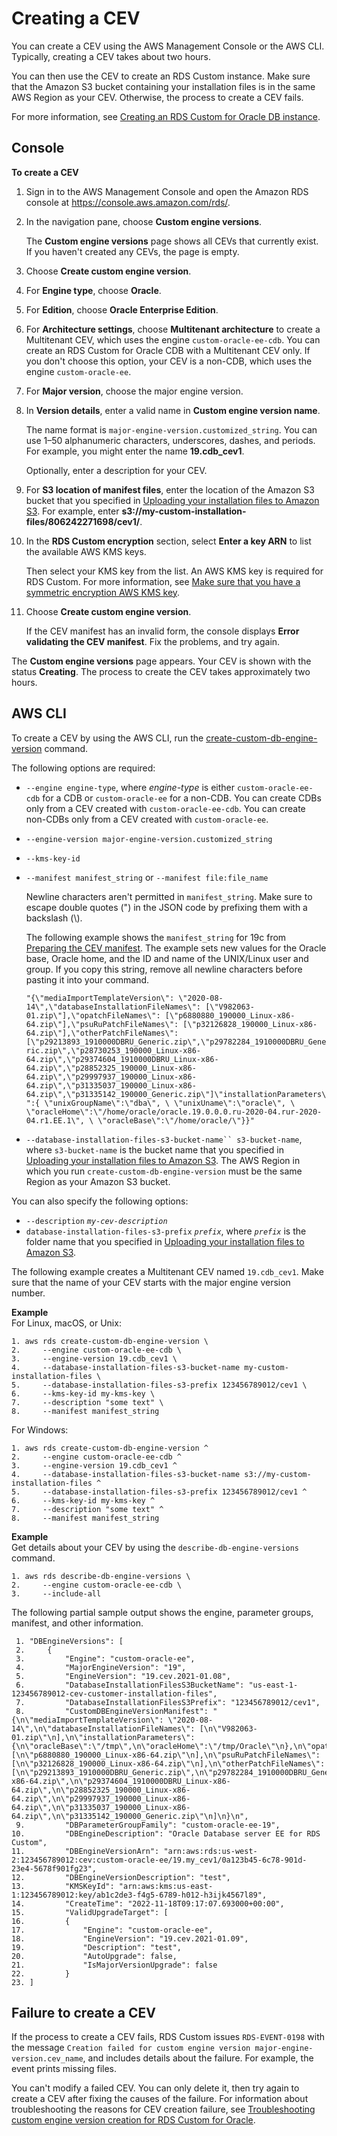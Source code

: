 # Creating a CEV<a name="custom-cev.create"></a>

You can create a CEV using the AWS Management Console or the AWS CLI\. Typically, creating a CEV takes about two hours\.

You can then use the CEV to create an RDS Custom instance\. Make sure that the Amazon S3 bucket containing your installation files is in the same AWS Region as your CEV\. Otherwise, the process to create a CEV fails\.

For more information, see [Creating an RDS Custom for Oracle DB instance](custom-creating.md#custom-creating.create)\.

## Console<a name="custom-cev.create.console"></a>

**To create a CEV**

1. Sign in to the AWS Management Console and open the Amazon RDS console at [https://console\.aws\.amazon\.com/rds/](https://console.aws.amazon.com/rds/)\.

1. In the navigation pane, choose **Custom engine versions**\.

   The **Custom engine versions** page shows all CEVs that currently exist\. If you haven't created any CEVs, the page is empty\.

1. Choose **Create custom engine version**\.

1. For **Engine type**, choose **Oracle**\.

1. For **Edition**, choose **Oracle Enterprise Edition**\.

1. For **Architecture settings**, choose **Multitenant architecture** to create a Multitenant CEV, which uses the engine `custom-oracle-ee-cdb`\. You can create an RDS Custom for Oracle CDB with a Multitenant CEV only\. If you don't choose this option, your CEV is a non\-CDB, which uses the engine `custom-oracle-ee`\.

1. For **Major version**, choose the major engine version\.

1. In **Version details**, enter a valid name in **Custom engine version name**\.

   The name format is `major-engine-version.customized_string`\. You can use 1–50 alphanumeric characters, underscores, dashes, and periods\. For example, you might enter the name **19\.cdb\_cev1**\.

   Optionally, enter a description for your CEV\.

1. For **S3 location of manifest files**, enter the location of the Amazon S3 bucket that you specified in [Uploading your installation files to Amazon S3](custom-cev.preparing.md#custom-cev.preparing.s3)\. For example, enter **s3://my\-custom\-installation\-files/806242271698/cev1/**\.

1. In the **RDS Custom encryption** section, select **Enter a key ARN** to list the available AWS KMS keys\.

   Then select your KMS key from the list\. An AWS KMS key is required for RDS Custom\. For more information, see [Make sure that you have a symmetric encryption AWS KMS key](custom-setup-orcl.md#custom-setup-orcl.cmk)\.

1. Choose **Create custom engine version**\.

   If the CEV manifest has an invalid form, the console displays **Error validating the CEV manifest**\. Fix the problems, and try again\.

The **Custom engine versions** page appears\. Your CEV is shown with the status **Creating**\. The process to create the CEV takes approximately two hours\.

## AWS CLI<a name="custom-cev.create.CEV"></a>

To create a CEV by using the AWS CLI, run the [create\-custom\-db\-engine\-version](https://docs.aws.amazon.com/cli/latest/reference/rds/create-custom-db-engine-version.html) command\.

The following options are required:
+ `--engine engine-type`, where *engine\-type* is either `custom-oracle-ee-cdb` for a CDB or `custom-oracle-ee` for a non\-CDB\. You can create CDBs only from a CEV created with `custom-oracle-ee-cdb`\. You can create non\-CDBs only from a CEV created with `custom-oracle-ee`\.
+ `--engine-version major-engine-version.customized_string`
+ `--kms-key-id`
+ `--manifest manifest_string` or `--manifest file:file_name`

  Newline characters aren't permitted in `manifest_string`\. Make sure to escape double quotes \("\) in the JSON code by prefixing them with a backslash \(\\\)\.

  The following example shows the `manifest_string` for 19c from [Preparing the CEV manifest](custom-cev.preparing.md#custom-cev.preparing.manifest)\. The example sets new values for the Oracle base, Oracle home, and the ID and name of the UNIX/Linux user and group\. If you copy this string, remove all newline characters before pasting it into your command\.

  `"{\"mediaImportTemplateVersion\": \"2020-08-14\",\"databaseInstallationFileNames\": [\"V982063-01.zip\"],\"opatchFileNames\": [\"p6880880_190000_Linux-x86-64.zip\"],\"psuRuPatchFileNames\": [\"p32126828_190000_Linux-x86-64.zip\"],\"otherPatchFileNames\": [\"p29213893_1910000DBRU_Generic.zip\",\"p29782284_1910000DBRU_Generic.zip\",\"p28730253_190000_Linux-x86-64.zip\",\"p29374604_1910000DBRU_Linux-x86-64.zip\",\"p28852325_190000_Linux-x86-64.zip\",\"p29997937_190000_Linux-x86-64.zip\",\"p31335037_190000_Linux-x86-64.zip\",\"p31335142_190000_Generic.zip\"]\"installationParameters\":{ \"unixGroupName\":\"dba\", \ \"unixUname\":\"oracle\", \ \"oracleHome\":\"/home/oracle/oracle.19.0.0.0.ru-2020-04.rur-2020-04.r1.EE.1\", \ \"oracleBase\":\"/home/oracle/\"}}"`
+ `--database-installation-files-s3-bucket-name`` s3-bucket-name`, where `s3-bucket-name` is the bucket name that you specified in [Uploading your installation files to Amazon S3](custom-cev.preparing.md#custom-cev.preparing.s3)\. The AWS Region in which you run `create-custom-db-engine-version` must be the same Region as your Amazon S3 bucket\.

You can also specify the following options:
+ `--description` *`my-cev-description`*
+ `database-installation-files-s3-prefix` *`prefix`*, where *`prefix`* is the folder name that you specified in [Uploading your installation files to Amazon S3](custom-cev.preparing.md#custom-cev.preparing.s3)\.

The following example creates a Multitenant CEV named `19.cdb_cev1`\. Make sure that the name of your CEV starts with the major engine version number\.

**Example**  
For Linux, macOS, or Unix:  

```
1. aws rds create-custom-db-engine-version \
2.     --engine custom-oracle-ee-cdb \
3.     --engine-version 19.cdb_cev1 \
4.     --database-installation-files-s3-bucket-name my-custom-installation-files \
5.     --database-installation-files-s3-prefix 123456789012/cev1 \
6.     --kms-key-id my-kms-key \
7.     --description "some text" \
8.     --manifest manifest_string
```
For Windows:  

```
1. aws rds create-custom-db-engine-version ^
2.     --engine custom-oracle-ee-cdb ^
3.     --engine-version 19.cdb_cev1 ^
4.     --database-installation-files-s3-bucket-name s3://my-custom-installation-files ^
5.     --database-installation-files-s3-prefix 123456789012/cev1 ^
6.     --kms-key-id my-kms-key ^
7.     --description "some text" ^
8.     --manifest manifest_string
```

**Example**  
Get details about your CEV by using the `describe-db-engine-versions` command\.  

```
1. aws rds describe-db-engine-versions \
2.     --engine custom-oracle-ee-cdb \
3.     --include-all
```
The following partial sample output shows the engine, parameter groups, manifest, and other information\.  

```
 1. "DBEngineVersions": [
 2.     {
 3.         "Engine": "custom-oracle-ee",
 4.         "MajorEngineVersion": "19",
 5.         "EngineVersion": "19.cev.2021-01.08",
 6.         "DatabaseInstallationFilesS3BucketName": "us-east-1-123456789012-cev-customer-installation-files",
 7.         "DatabaseInstallationFilesS3Prefix": "123456789012/cev1",
 8.         "CustomDBEngineVersionManifest": "{\n\"mediaImportTemplateVersion\": \"2020-08-14\",\n\"databaseInstallationFileNames\": [\n\"V982063-01.zip\"\n],\n\"installationParameters\": {\n\"oracleBase\":\"/tmp\",\n\"oracleHome\":\"/tmp/Oracle\"\n},\n\"opatchFileNames\": [\n\"p6880880_190000_Linux-x86-64.zip\"\n],\n\"psuRuPatchFileNames\": [\n\"p32126828_190000_Linux-x86-64.zip\"\n],\n\"otherPatchFileNames\": [\n\"p29213893_1910000DBRU_Generic.zip\",\n\"p29782284_1910000DBRU_Generic.zip\",\n\"p28730253_190000_Linux-x86-64.zip\",\n\"p29374604_1910000DBRU_Linux-x86-64.zip\",\n\"p28852325_190000_Linux-x86-64.zip\",\n\"p29997937_190000_Linux-x86-64.zip\",\n\"p31335037_190000_Linux-x86-64.zip\",\n\"p31335142_190000_Generic.zip\"\n]\n}\n",
 9.         "DBParameterGroupFamily": "custom-oracle-ee-19",
10.         "DBEngineDescription": "Oracle Database server EE for RDS Custom",
11.         "DBEngineVersionArn": "arn:aws:rds:us-west-2:123456789012:cev:custom-oracle-ee/19.my_cev1/0a123b45-6c78-901d-23e4-5678f901fg23",
12.         "DBEngineVersionDescription": "test",
13.         "KMSKeyId": "arn:aws:kms:us-east-1:123456789012:key/ab1c2de3-f4g5-6789-h012-h3ijk4567l89",
14.         "CreateTime": "2022-11-18T09:17:07.693000+00:00",
15.         "ValidUpgradeTarget": [
16.         {
17.             "Engine": "custom-oracle-ee",
18.             "EngineVersion": "19.cev.2021-01.09",
19.             "Description": "test",
20.             "AutoUpgrade": false,
21.             "IsMajorVersionUpgrade": false
22.         }
23. ]
```

## Failure to create a CEV<a name="custom-cev.create.failure"></a>

If the process to create a CEV fails, RDS Custom issues `RDS-EVENT-0198` with the message `Creation failed for custom engine version major-engine-version.cev_name`, and includes details about the failure\. For example, the event prints missing files\.

You can't modify a failed CEV\. You can only delete it, then try again to create a CEV after fixing the causes of the failure\. For information about troubleshooting the reasons for CEV creation failure, see [Troubleshooting custom engine version creation for RDS Custom for Oracle](custom-troubleshooting.md#custom-troubleshooting.cev)\.